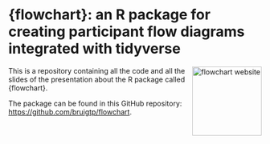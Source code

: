 # {flowchart}: an R package for creating participant flow diagrams integrated with tidyverse

<img src="man/figures/logo.png" align="right" height="138" alt="flowchart website" />

This is a repository containing all the code and all the slides of the presentation about the R package called {flowchart}. 

The package can be found in this GitHub repository: https://github.com/bruigtp/flowchart.